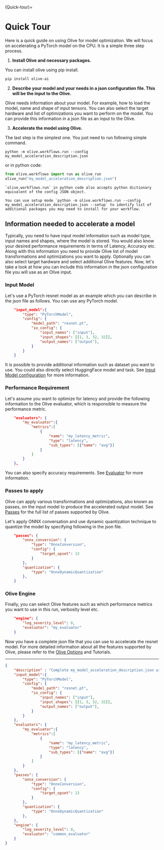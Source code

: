 (Quick-tour)=
# Quick Tour

Here is a quick guide on using Olive for model optimization. We will focus on accelerating a PyTorch model on the CPU. It is a simple three step process.

1. **Install Olive and necessary packages.**

You can install olive using pip install.

```bash
pip install olive-ai
```

2. **Describe your model and your needs in a json configuration file. This will be the input to the Olive.**

Olive needs information about your model. For example, how to load the model, name and shape of input tensors. You can also select the target hardware and list of optimizations you want to perform on the model. You can provide this information in a json file as an input to the Olive.

3. **Accelerate the model using Olive.**

The last step is the simplest one. You just need to run following simple command.
```
python -m olive.workflows.run --config my_model_acceleration_description.json
```
or in python code:
```python
from olive.workflows import run as olive_run
olive_run("my_model_acceleration_description.json")
```

```{note}
`olive.workflows.run` in python code also accepts python dictionary equivalent of the config JSON object.

You can use setup mode `python -m olive.workflows.run --config my_model_acceleration_description.json --setup` to identify list of additional packages you may need to install for your workflow.
```

## Information needed to accelerate a model

Typically, you need to have input model information such as model type, input names and shapes, where the model is stored. You would also know your desired performance requirements in terms of Latency, Accuracy etc. Along with this information you need to provide Olive list of model transformations and optimizations you want to apply. Optionally you can also select target hardware and select additional Olive features. Now, let's take a look at how you can include this information in the json configuration file you will use as an Olive input.

### Input Model

Let's use a PyTorch resnet model as an example which you can describe in the json file as follows. You can use any PyTorch model.

```json
    "input_model":{
        "type": "PyTorchModel",
        "config": {
            "model_path": "resnet.pt",
            "io_config": {
                "input_names": ["input"],
                "input_shapes": [[1, 3, 32, 32]],
                "output_names": ["output"],
            }
        }
    }
```

It is possible to provide additional information such as dataset you want to use. You could also directly select HuggingFace model and task. See [Input Model configuration](../overview/options.md/#input-model-information) for more information.

### Performance Requirement

Let's assume you want to optimize for latency and provide the following information to the Olive evaluator, which is responsible to measure the performance metric.

```json
    "evaluators": {
        "my_evaluator":{
            "metrics":[
                {
                    "name": "my_latency_metric",
                    "type": "latency",
                    "sub_types": [{"name": "avg"}]
                }
            ]
        }
    },
```

You can also specify accuracy requirements. See [Evaluator](../overview/options.md/#evaluators-information) for more information.

### Passes to apply

Olive can apply various transformations and optimizations, also known as passes, on the input model to produce the accelerated output model. See [Passes](../overview/options.md/#passes-information) for the full list of passes supported by Olive.

Let's apply ONNX conversation and use dynamic quantization technique to quantize the model by specifying following in the json file.

```json
    "passes": {
        "onnx_conversion": {
            "type": "OnnxConversion",
            "config": {
                "target_opset": 13
            }
        },
        "quantization": {
            "type": "OnnxDynamicQuantization"
        },
    }
```

### Olive Engine

Finally, you can select Olive features such as which performance metrics you want to use in this run, verbosity level etc.

```json
    "engine": {
        "log_severity_level": 0,
        "evaluator": "my_evaluator"
    }
```

Now you have a complete json file that you can use to accelerate the resnet model. For more detailed information about all the features supported by Olive, please refer to the [Olive Options](../overview/options.md) and Tutorials.

------

```json
{
    "description" : "Complete my_model_acceleration_description.json used in this quick tour",
    "input_model":{
        "type": "PyTorchModel",
        "config": {
            "model_path": "resnet.pt",
            "io_config": {
                "input_names": ["input"],
                "input_shapes": [[1, 3, 32, 32]],
                "output_names": ["output"],
            }
        }
    },
    "evaluators": {
        "my_evaluator":{
            "metrics":[
                {
                    "name": "my_latency_metric",
                    "type": "latency",
                    "sub_types": [{"name": "avg"}]
                }
            ]
        }
    },
    "passes": {
        "onnx_conversion": {
            "type": "OnnxConversion",
            "config": {
                "target_opset": 13
            }
        },
        "quantization": {
            "type": "OnnxDynamicQuantization"
        },
    },
    "engine": {
        "log_severity_level": 0,
        "evaluator": "common_evaluator"
    }
}
```
